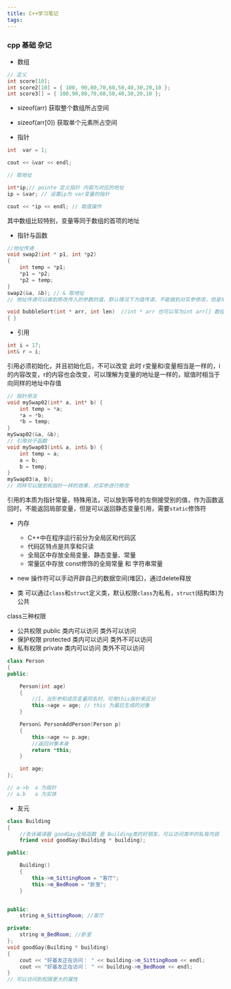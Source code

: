 ```yaml
---
title: C++学习笔记
tags:
---
```


### cpp 基础 杂记

- 数组

``` cpp
// 定义
int score[10];
int score2[10] = { 100, 90,80,70,60,50,40,30,20,10 };
int score3[] = { 100,90,80,70,60,50,40,30,20,10 };
```
  - sizeof(arr) 获取整个数组所占空间
  - sizeof(arr[0]) 获取单个元素所占空间

- 指针

``` cpp
int  var = 1;

cout << &var << endl;

// 取地址

int*ip;// pointe 定义指针 内容为对应的地址 
ip = &var; // 设置ip为 var变量的指针

cout << *ip << endl; // 取值操作

```
其中数组比较特别，变量等同于数组的首项的地址

  - 指针与函数
``` cpp
//地址传递
void swap2(int * p1, int *p2)
{
	int temp = *p1;
	*p1 = *p2;
	*p2 = temp;
}
swap2(&a, &b); // & 取地址
// 地址传递可以做到修改传入的参数的值，默认情况下为值传递，不能做到对实参修改，但是地址传递可以

void bubbleSort(int * arr, int len)  //int * arr 也可以写为int arr[] 数组的地址也是名字
{ }
```

- 引用

``` cpp
int i = 17;   
int& r = i;
```
引用必须初始化，并且初始化后，不可以改变
此时 r变量和i变量相当是一样的，i的内容改变，r的内容也会改变，可以理解为变量的地址是一样的，赋值时相当于向同样的地址中存值

``` cpp
// 指针用法
void mySwap02(int* a, int* b) {
	int temp = *a;
	*a = *b;
	*b = temp;
}
mySwap02(&a, &b);
// 引用对于函数
void mySwap03(int& a, int& b) {
	int temp = a;
	a = b;
	b = temp;
}
mySwap03(a, b); 
// 同样可以做到和指针一样的效果，对实参进行修改
```
引用的本质为指针常量，特殊用法，可以放到等号的左侧接受别的值，作为函数返回时，不能返回局部变量，但是可以返回静态变量引用，需要`static`修饰符

- 内存
  - C++中在程序运行前分为全局区和代码区
  - 代码区特点是共享和只读
  - 全局区中存放全局变量、静态变量、常量
  - 常量区中存放 const修饰的全局常量 和 字符串常量
- new 操作符可以手动开辟自己的数据空间(堆区)，通过delete释放


- 类 
可以通过`class`和`struct`定义类，默认权限`class`为私有，`struct`(结构体)为公共

class三种权限
  - 公共权限  public     类内可以访问  类外可以访问
  - 保护权限  protected  类内可以访问  类外不可以访问
  - 私有权限  private    类内可以访问  类外不可以访问

``` cpp
class Person
{
public:

	Person(int age)
	{
		//1、当形参和成员变量同名时，可用this指针来区分
		this->age = age; // this 为最后生成的对象
	}

	Person& PersonAddPerson(Person p)
	{
		this->age += p.age;
		//返回对象本身
		return *this;
	}

	int age;
};

// a->b  a 为指针
// a.b   a 为实体
```

- 友元
``` cpp
class Building
{
	//告诉编译器 goodGay全局函数 是 Building类的好朋友，可以访问类中的私有内容
	friend void goodGay(Building * building);

public:

	Building()
	{
		this->m_SittingRoom = "客厅";
		this->m_BedRoom = "卧室";
	}


public:
	string m_SittingRoom; //客厅

private:
	string m_BedRoom; //卧室
};
void goodGay(Building * building)
{
	cout << "好基友正在访问： " << building->m_SittingRoom << endl;
	cout << "好基友正在访问： " << building->m_BedRoom << endl;
}
// 可以访问到权限更大的属性
```